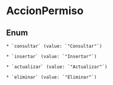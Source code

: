
# AccionPermiso

## Enum


    * `consultar` (value: `"Consultar"`)

    * `insertar` (value: `"Insertar"`)

    * `actualizar` (value: `"Actualizar"`)

    * `eliminar` (value: `"Eliminar"`)



